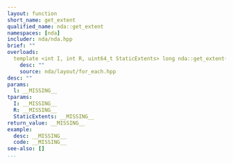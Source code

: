 ```yaml
---
layout: function
short_name: get_extent
qualified_name: nda::get_extent
namespaces: [nda]
includer: nda/nda.hpp
brief: ""
overloads:
  template <int I, int R, uint64_t StaticExtents> long nda::get_extent(const std::array<long, R> & l):
    desc: ""
    source: nda/layout/for_each.hpp
desc: ""
params:
  l: __MISSING__
tparams:
  I: __MISSING__
  R: __MISSING__
  StaticExtents: __MISSING__
return_value: __MISSING__
example:
  desc: __MISSING__
  code: __MISSING__
see-also: []
...
```

